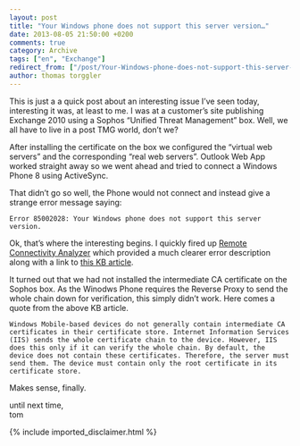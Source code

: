 ```yaml
---
layout: post
title: "Your Windows phone does not support this server version…"
date: 2013-08-05 21:50:00 +0200
comments: true
category: Archive
tags: ["en", "Exchange"]
redirect_from: ["/post/Your-Windows-phone-does-not-support-this-server-version…", "/post/your-windows-phone-does-not-support-this-server-version…"]
author: thomas torggler
---
```

<!-- more -->
<p>This is just a a quick post about an interesting issue I&rsquo;ve seen today, interesting it was, at least to me. I was at a customer&rsquo;s site publishing Exchange 2010 using a Sophos &ldquo;Unified Threat Management&rdquo; box. Well, we all have to live in a post TMG world, don&rsquo;t we?</p>
<p>After installing the certificate on the box we configured the &ldquo;virtual web servers&rdquo; and the corresponding &ldquo;real web servers&rdquo;. Outlook Web App worked straight away so we went ahead and tried to connect a Windows Phone 8 using ActiveSync.</p>
<p>That didn&rsquo;t go so well, the Phone would not connect and instead give a strange error message saying:</p>
<p><code>Error 85002028: Your Windows phone does not support this server version.</code></p>
<p>Ok, that&rsquo;s where the interesting begins. I quickly fired up <a href="http://aka.ms/ExRCA" target="_blank">Remote Connectivity Analyzer</a> which provided a much clearer error description along with a link to <a href="http://support.microsoft.com/kb/927465" target="_blank">this KB article</a>.</p>
<p>It turned out that we had not installed the intermediate CA certificate on the Sophos box. As the Winodws Phone requires the Reverse Proxy to send the whole chain down for verification, this simply didn&rsquo;t work. Here comes a quote from the above KB article.</p>
<p><code>Windows Mobile-based devices do not generally contain intermediate CA certificates in their certificate store. Internet Information Services (IIS) sends the whole certificate chain to the device. However, IIS does this only if it can verify the whole chain. By default, the device does not contain these certificates. Therefore, the server must send them. The device must contain only the root certificate in its certificate store.</code></p>
<p>Makes sense, finally.</p>
<p>until next time, <br />tom</p>
{% include imported_disclaimer.html %}

